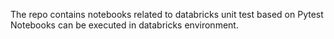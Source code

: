 The repo contains notebooks related to databricks unit test based on Pytest
Notebooks can be executed in databricks environment.
